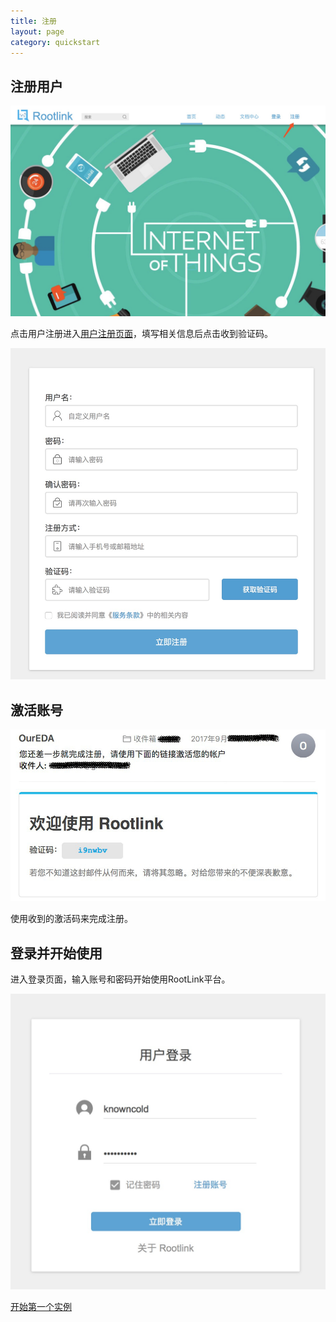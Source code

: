 ```yaml
---
title: 注册
layout: page
category: quickstart
---
```


## 注册用户

![首页](/img/register-0.png)

点击用户注册进入[用户注册页面](http://118.89.28.157/register)，填写相关信息后点击收到验证码。

![注册](/img/register-1.png)

## 激活账号
![激活](/img/register-2.jpg)

使用收到的激活码来完成注册。

## 登录并开始使用
进入登录页面，输入账号和密码开始使用RootLink平台。

![登录](/img/register-3.png)

[开始第一个实例](/SDK/quickstart/blink)
